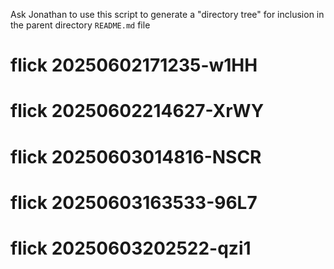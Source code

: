 Ask Jonathan to use this script to generate a "directory tree" for inclusion in the parent directory `README.md` file
# flick 20250602171235-w1HH
# flick 20250602214627-XrWY
# flick 20250603014816-NSCR
# flick 20250603163533-96L7
# flick 20250603202522-qzi1
